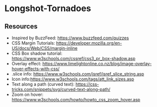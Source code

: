 # Longshot-Tornadoes

## Resources
- Inspired by BuzzFeed: https://www.buzzfeed.com/quizzes
- CSS Margin Tutorials: https://developer.mozilla.org/en-US/docs/Web/CSS/margin-inline
- CSS Box shadow tutorial: https://www.w3schools.com/cssref/css3_pr_box-shadow.asp
- Overlay effect: https://www.limelightonline.co.nz/blog/image-overlay-hover-effects-with-css/
- .slice info: https://www.w3schools.com/jsref/jsref_slice_string.asp
- Icon info:https://www.w3schools.com/tags/att_link_sizes.asp
- Text along a path (curved text): https://css-tricks.com/snippets/svg/curved-text-along-path/
- Zoom on hover: https://www.w3schools.com/howto/howto_css_zoom_hover.asp